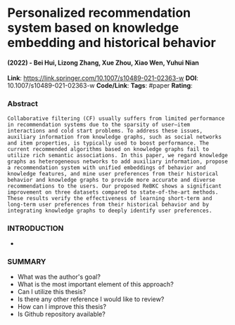 # Personalized recommendation system based on knowledge embedding and historical behavior
#### (2022) - Bei Hui, Lizong Zhang, Xue Zhou, Xiao Wen, Yuhui Nian
**Link**: https://link.springer.com/10.1007/s10489-021-02363-w
**DOI**: 10.1007/s10489-021-02363-w
**Code/Link**:
**Tags**: #paper
**Rating**:

### Abstract

```
Collaborative filtering (CF) usually suffers from limited performance in recommendation systems due to the sparsity of user–item interactions and cold start problems. To address these issues, auxiliary information from knowledge graphs, such as social networks and item properties, is typically used to boost performance. The current recommended algorithms based on knowledge graphs fail to utilize rich semantic associations. In this paper, we regard knowledge graphs as heterogeneous networks to add auxiliary information, propose a recommendation system with unified embeddings of behavior and knowledge features, and mine user preferences from their historical behavior and knowledge graphs to provide more accurate and diverse recommendations to the users. Our proposed ReBKC shows a significant improvement on three datasets compared to state-of-the-art methods. These results verify the effectiveness of learning short-term and long-term user preferences from their historical behavior and by integrating knowledge graphs to deeply identify user preferences.
```

### INTRODUCTION
- 

### SUMMARY
- What was the author's goal?
- What is the most important element of this approach?
- Can I utilize this thesis?
- Is there any other reference I would like to review?
- How can I improve this thesis?
- Is Github repository available?